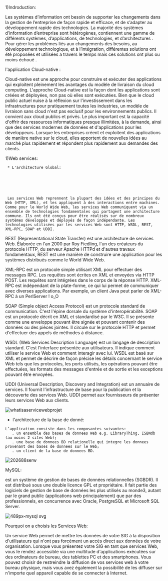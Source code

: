 
 1)Indroduction:
 
 
 
 
 Les systèmes d’information ont besoin de supporter les changements dans la gestion de l’entreprise de façon rapide et efficace, et de s’adapter au développement rapide des technologies. La majorité des systèmes d’information d’entreprise sont hétérogènes, contiennent une gamme de différents systèmes, d’applications, de technologies, et d’architectures .
Pour gérer les problèmes liés aux changements des besoins, au développement technologique, et à l’intégration, différentes solutions ont été proposées et utilisées a travers le temps mais ces solutions ont plus ou moins échoué .




l'application Cloud-native :






Cloud-native est une approche pour construire et exécuter des applications qui exploitent pleinement les avantages du modèle de livraison du cloud computing. L'approche Cloud-native est la façon dont les applications sont créées et déployées, non pas où elles sont exécutées. Bien que le cloud public actuel nuise à la réflexion sur l'investissement dans les infrastructures pour pratiquement toutes les industries, un modèle de livraison sans cloud n'est pas exclusif pour les environnements publics. Il convient aux cloud publics et privés. Le plus important est la capacité d'offrir des ressources informatiques presque illimitées, à la demande, ainsi que des services modernes de données et d'applications pour les développeurs. Lorsque les entreprises créent et exploitent des applications de manière native sur le cloud, elles apportent de nouvelles idées au marché plus rapidement et répondent plus rapidement aux demandes des clients.




1)Web services:



     * L'architecture Global:
     
     
     
     
     
     
     Les services Web reprennent la plupart des idées et des principes du Web (HTTP, XML), et les appliquent à des interactions entre machines. Comme pour le World Wide Web, les services Web communiquent via un ensemble de technologies fondamentales qui partagent une architecture commune. Ils ont été conçus pour être réalisés sur de nombreux systèmes développés et déployés de façon indépendante. Les technologies utilisées par les services Web sont HTTP, WSDL, REST, XML-RPC, SOAP et UDDI.

REST
 (Representational State Transfer) est une architecture de services Web. Élaborée en l'an 2000 par Roy Fiedling, l'un des créateurs du protocole HTTP, du serveur Apache HTTPd et d'autres travaux fondamentaux, REST est une manière de construire une application pour les systèmes distribués comme le World Wide Web.

XML-RPC
 est un protocole simple utilisant XML pour effectuer des messages RPC. Les requêtes sont écrites en XML et envoyées via HTTP POST. Les requêtes sont intégrées dans le corps de la réponse HTTP. XML-RPC est indépendant de la plate-forme, ce qui lui permet de communiquer avec diverses applications. Par exemple, un client Java peut parler de XML-RPC à un PerlServer ! o_O

SOAP
(Simple object Access Protocol) est un protocole standard de communication. C'est l'épine dorsale du système d'interopérabilité. SOAP est un protocole décrit en XML et standardisé par le W3C. Il se présente comme une enveloppe pouvant être signée et pouvant contenir des données ou des pièces jointes.
Il circule sur le protocole HTTP et permet d'effectuer des appels de méthodes à distance.

WSDL
(Web Services Description Language) est un langage de description standard. C'est l'interface présentée aux utilisateurs. Il indique comment utiliser le service Web et comment interagir avec lui. WSDL est basé sur XML et permet de décrire de façon précise les détails concernant le service Web tels que les protocoles, les ports utilisés, les opérations pouvant être effectuées, les formats des messages d'entrée et de sortie et les exceptions pouvant être envoyées.

UDDI
(Universal Description, Discovery and Integration) est un annuaire de services. Il fournit l'infrastructure de base pour la publication et la découverte des services Web. UDDI permet aux fournisseurs de présenter leurs services Web aux clients.

![whatisaservicewebprojet](https://user-images.githubusercontent.com/44230045/48788483-35453d80-eceb-11e8-8989-1a5aef4d0ade.png)
   
   * l'architecture de la base de donné:
   
   
   
   
    L’application consiste dans les composantes suivantes:
       . un ensemble des bases de donnees Web e.g. LibraryThing, ISBNdb (au moins 2 sites Web);
       . une base de donnees BD relationelle qui integre les donnees provenant des bases de donnees sur le Web; 
       . un client de la base de donnees BD.
       
![202688serw](https://user-images.githubusercontent.com/44230045/48789814-29a74600-ecee-11e8-9e3b-2a8fb02d881e.png)
  
  
  MySQL:
  
  
  est un système de gestion de bases de données relationnelles (SGBDR). Il est distribué sous une double licence GPL et propriétaire. Il fait partie des logiciels de gestion de base de données les plus utilisés au monde3, autant par le grand public (applications web principalement) que par des professionnels, en concurrence avec Oracle, PostgreSQL et Microsoft SQL Server.

![489px-mysql svg](https://user-images.githubusercontent.com/44230045/48791586-52313f00-ecf2-11e8-8028-0df7de86a84f.png)


Pourquoi on a choisis les Services Web:


Un service Web permet de mettre les données de votre SIG à la disposition d'utilisateurs qui n'ont pas forcément un accès direct aux données de votre organisation. Lorsque vous présentez votre SIG en tant que services Web, vous le rendez accessible via une multitude d'applications exécutées sur des ordinateurs de bureau, des tablettes PC et des smartphones. Vous pouvez choisir de restreindre la diffusion de vos services web à votre bureau physique, mais vous avez également la possibilité de les diffuser sur n'importe quel appareil capable de se connecter à Internet.
